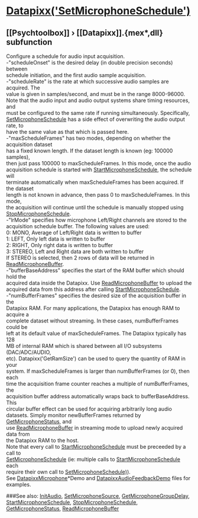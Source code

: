 # [Datapixx('SetMicrophoneSchedule')](Datapixx-SetMicrophoneSchedule) 
## [[Psychtoolbox]] &#8250; [[Datapixx]].{mex*,dll} subfunction


Configure a schedule for audio input acquisition.  
-"scheduleOnset" is the desired delay (in double precision seconds) between  
schedule initiation, and the first audio sample acquisition.  
-"scheduleRate" is the rate at which successive audio samples are acquired. The  
value is given in samples/second, and must be in the range 8000-96000.  
Note that the audio input and audio output systems share timing resources, and  
must be configured to the same rate if running simultaneously. Specifically,  
[SetMicrophoneSchedule](SetMicrophoneSchedule) has a side effect of overwriting the audio output rate, to  
have the same value as that which is passed here.  
-"maxScheduleFrames" has two modes, depending on whether the acquisition dataset  
has a fixed known length. If the dataset length is known (eg: 100000 samples),  
then just pass 100000 to maxScheduleFrames. In this mode, once the audio  
acquisition schedule is started with [StartMicrophoneSchedule](StartMicrophoneSchedule), the schedule will  
terminate automatically when maxScheduleFrames has been acquired. If the dataset  
length is not known in advance, then pass 0 to maxScheduleFrames. In this mode,  
the acquisition will continue until the schedule is manually stopped using  
[StopMicrophoneSchedule](StopMicrophoneSchedule).  
-"lrMode" specifies how microphone Left/Right channels are stored to the  
acquisition schedule buffer. The following values are used:  
   0: MONO,   Average of Left/Right data is written to buffer  
   1: LEFT,   Only left data is written to buffer  
   2: RIGHT,  Only right data is written to buffer  
   3: STEREO, Left and Right data are both written to buffer  
If STEREO is selected, then 2 rows of data will be returned in  
[ReadMicrophoneBuffer](ReadMicrophoneBuffer).  
-"bufferBaseAddress" specifies the start of the RAM buffer which should hold the  
acquired data inside the Datapixx. Use [ReadMicrophoneBuffer](ReadMicrophoneBuffer) to upload the  
acquired data from this address after calling [StartMicrophoneSchedule](StartMicrophoneSchedule).  
-"numBufferFrames" specifies the desired size of the acquisition buffer in the  
Datapixx RAM. For many applications, the Datapixx has enough RAM to acquire a  
complete dataset without streaming. In these cases, numBufferFrames could be  
left at its default value of maxScheduleFrames. The Datapixx typically has 128  
MB of internal RAM which is shared between all I/O subsystems (DAC/ADC/AUDIO,  
etc). Datapixx('GetRamSize') can be used to query the quantity of RAM in your  
system. If maxScheduleFrames is larger than numBufferFrames (or 0), then each  
time the acquisition frame counter reaches a multiple of numBufferFrames, the  
acquisition buffer address automatically wraps back to bufferBaseAddress. This  
circular buffer effect can be used for acquiring arbitrarily long audio  
datasets. Simply monitor newBufferFrames returned by [GetMicrophoneStatus](GetMicrophoneStatus), and  
use [ReadMicrophoneBuffer](ReadMicrophoneBuffer) in streaming mode to upload newly acquired data from  
the Datapixx RAM to the host.  
Note that every call to [StartMicrophoneSchedule](StartMicrophoneSchedule) must be preceeded by a call to  
[SetMicrophoneSchedule](SetMicrophoneSchedule) (ie: multiple calls to [StartMicrophoneSchedule](StartMicrophoneSchedule) each  
require their own call to [SetMicrophoneSchedule)](SetMicrophoneSchedule)).  
See [DatapixxMicrophone](DatapixxMicrophone)\*Demo and [DatapixxAudioFeedbackDemo](DatapixxAudioFeedbackDemo) files for examples.  
  


###See also:
[InitAudio](Datapixx-InitAudio), [SetMicrophoneSource](Datapixx-SetMicrophoneSource), [GetMicrophoneGroupDelay](Datapixx-GetMicrophoneGroupDelay), [StartMicrophoneSchedule](Datapixx-StartMicrophoneSchedule), [StopMicrophoneSchedule](Datapixx-StopMicrophoneSchedule), [GetMicrophoneStatus](Datapixx-GetMicrophoneStatus), [ReadMicrophoneBuffer](Datapixx-ReadMicrophoneBuffer)
